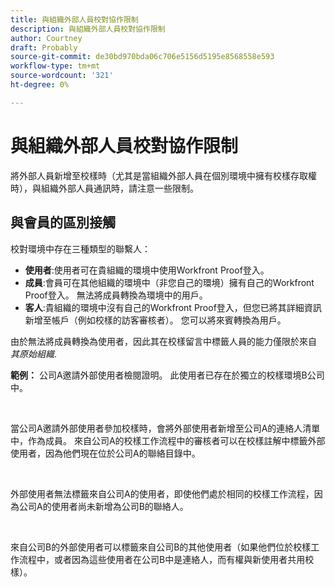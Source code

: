```yaml
---
title: 與組織外部人員校對協作限制
description: 與組織外部人員校對協作限制
author: Courtney
draft: Probably
source-git-commit: de30bd970bda06c706e5156d5195e8568558e593
workflow-type: tm+mt
source-wordcount: '321'
ht-degree: 0%

---
```


# 與組織外部人員校對協作限制

將外部人員新增至校樣時（尤其是當組織外部人員在個別環境中擁有校樣存取權時），與組織外部人員通訊時，請注意一些限制。

## 與會員的區別接觸

校對環境中存在三種類型的聯繫人：

* **使用者**:使用者可在貴組織的環境中使用Workfront Proof登入。
* **成員**:會員可在其他組織的環境中（非您自己的環境）擁有自己的Workfront Proof登入。 無法將成員轉換為環境中的用戶。
* **客人**:貴組織的環境中沒有自己的Workfront Proof登入，但您已將其詳細資訊新增至帳戶（例如校樣的訪客審核者）。 您可以將來賓轉換為用戶。

由於無法將成員轉換為使用者，因此其在校樣留言中標籤人員的能力僅限於來自 *其原始組織*.

**範例：** 公司A邀請外部使用者檢閱證明。 此使用者已存在於獨立的校樣環境B公司中。

 

當公司A邀請外部使用者參加校樣時，會將外部使用者新增至公司A的連絡人清單中，作為成員。 來自公司A的校樣工作流程中的審核者可以在校樣註解中標籤外部使用者，因為他們現在位於公司A的聯絡目錄中。

 

外部使用者無法標籤來自公司A的使用者，即使他們處於相同的校樣工作流程，因為公司A的使用者尚未新增為公司B的聯絡人。

 

來自公司B的外部使用者可以標籤來自公司B的其他使用者（如果他們位於校樣工作流程中，或者因為這些使用者在公司B中是連絡人，而有權與新使用者共用校樣）。
